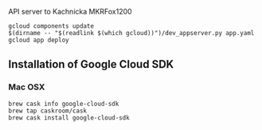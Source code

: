 API server to Kachnicka MKRFox1200

	gcloud components update
	$(dirname -- "$(readlink $(which gcloud))")/dev_appserver.py app.yaml
	gcloud app deploy

## Installation of Google Cloud SDK

### Mac OSX

	brew cask info google-cloud-sdk
	brew tap caskroom/cask
	brew cask install google-cloud-sdk
